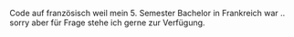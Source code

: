 
Code auf französisch weil mein 5. Semester Bachelor in Frankreich war .. sorry aber für Frage stehe ich gerne zur Verfügung.